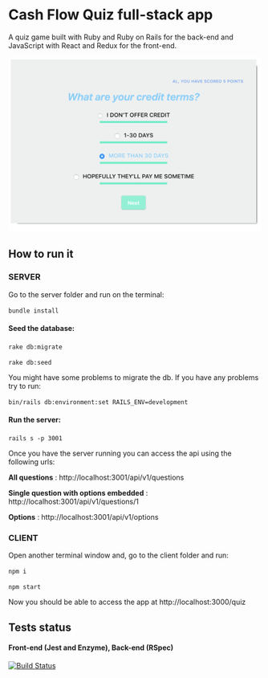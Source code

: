 # Cash Flow Quiz full-stack app

A quiz game built with Ruby and Ruby on Rails for the back-end and JavaScript with React and Redux for the front-end.

![Cash Flow Quiz](/readme_images/app_sample.png)

## How to run it

### SERVER

Go to the server folder and run on the terminal:

```bundle install ```

 #### Seed the database:

```rake db:migrate```

```rake db:seed ```

You might have some problems to migrate the db. If you have any problems try to run:

```bin/rails db:environment:set RAILS_ENV=development ```

#### Run the server:

```rails s -p 3001 ```

Once you have the server running you can access the api using the following urls:

**All questions** :
http://localhost:3001/api/v1/questions

**Single question with options embedded** :
http://localhost:3001/api/v1/questions/1

**Options** :
http://localhost:3001/api/v1/options


### CLIENT

Open another terminal window and, go to the client folder and run:

```npm i ```

```npm start ```

Now you should be able to access the app at http://localhost:3000/quiz

## Tests status

#### Front-end (Jest and Enzyme), Back-end (RSpec)

[![Build Status](https://travis-ci.org/VladmirVolgen/cash-flow-quiz.svg?branch=master)](https://travis-ci.org/VladmirVolgen/cash-flow-quiz)


